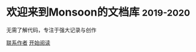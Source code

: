 # 欢迎来到Monsoon的文档库 <small>2019-2020</small>

无需了解代码，专注于强大记录与创作

[联系作者](https://www.creatorlia.com)
[开始阅读](/start)

